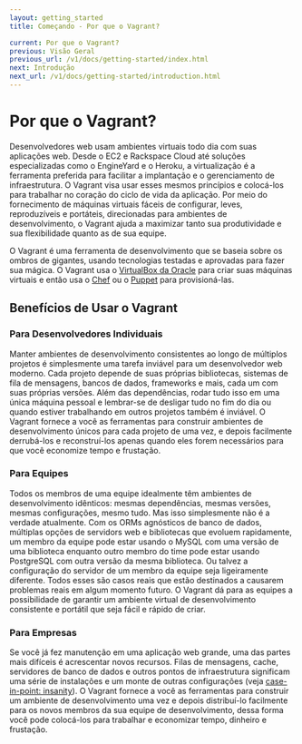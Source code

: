 ```yaml
---
layout: getting_started
title: Começando - Por que o Vagrant?

current: Por que o Vagrant?
previous: Visão Geral
previous_url: /v1/docs/getting-started/index.html
next: Introdução
next_url: /v1/docs/getting-started/introduction.html
---
```

# Por que o Vagrant?

Desenvolvedores web usam ambientes virtuais todo dia com suas aplicações web.
Desde o EC2 e Rackspace Cloud até soluções especializadas como o EngineYard e o
Heroku, a virtualização é a ferramenta preferida para facilitar a implantação 
e o gerenciamento de infraestrutura. O Vagrant visa usar esses mesmos
princípios e colocá-los para trabalhar no coração do ciclo de vida da
aplicação. Por meio do fornecimento de máquinas virtuais fáceis de configurar,
leves, reproduzíveis e portáteis, direcionadas para ambientes de
desenvolvimento, o Vagrant ajuda a maximizar tanto sua produtividade e sua
flexibilidade quanto as de sua equipe.

O Vagrant é uma ferramenta de desenvolvimento que se baseia sobre os ombros de
gigantes, usando tecnologias testadas e aprovadas para fazer sua mágica. O
Vagrant usa o [VirtualBox da Oracle](http://www.virtualbox.org) para criar
suas máquinas virtuais e então usa o [Chef](http://www.opscode.com/chef) ou o
[Puppet](http://www.puppetlabs.com/puppet) para provisioná-las.

## Benefícios de Usar o Vagrant

### Para Desenvolvedores Individuais

Manter ambientes de desenvolvimento consistentes ao longo de múltiplos
projetos é simplesmente uma tarefa inviável para um desenvolvedor web moderno.
Cada projeto depende de suas próprias bibliotecas, sistemas de fila de
mensagens, bancos de dados, frameworks e mais, cada um com suas próprias
versões. Além das dependências, rodar tudo isso em uma única máquina pessoal e
lembrar-se de desligar tudo no fim do dia ou quando estiver trabalhando em
outros projetos também é inviável. O Vagrant fornece a você as ferramentas
para construir ambientes de desenvolvimento únicos para cada projeto de uma
vez, e depois facilmente derrubá-los e reconstruí-los apenas quando eles forem
necessários para que você economize tempo e frustação.

### Para Equipes

Todos os membros de uma equipe idealmente têm ambientes de desenvolvimento
idênticos: mesmas dependências, mesmas versões, mesmas configurações, mesmo
tudo. Mas isso simplesmente não é a verdade atualmente. Com os ORMs agnósticos
de banco de dados, múltiplas opções de servidors web e bibliotecas que evoluem
rapidamente, um membro da equipe pode estar usando o MySQL com uma versão de
uma biblioteca enquanto outro membro do time pode estar usando PostgreSQL com
outra versão da mesma biblioteca. Ou talvez a configuração do servidor de um
membro da equipe seja ligeiramente diferente. Todos esses são casos reais que
estão destinados a causarem problemas reais em algum momento futuro. O Vagrant
dá para as equipes a possibilidade de garantir um ambiente virtual de
desenvolvimento consistente e portátil que seja fácil e rápido de criar.

### Para Empresas

Se você já fez manutenção em uma aplicação web grande, uma das partes mais
difíceis é acrescentar novos recursos. Filas de mensagens, cache, servidores
de banco de dados e outros pontos de infraestrutura significam uma série de
instalações e um monte de outras configurações (veja [case-in-point: insanity](http://www.robbyonrails.com/articles/2010/02/08/installing-ruby-on-rails-passenger-postgresql-mysql-oh-my-zsh-on-snow-leopard-fourth-edition)).
O Vagrant fornece a você as ferramentas para construir um ambiente de
desenvolvimento uma vez e depois distribuí-lo facilmente para os novos membros
da sua equipe de desenvolvimento, dessa forma você pode colocá-los para
trabalhar e economizar tempo, dinheiro e frustação.
